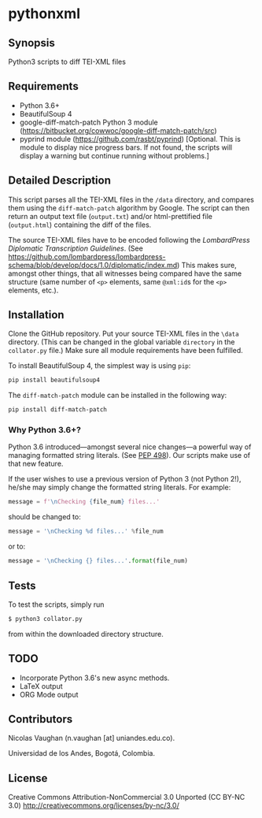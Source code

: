 # pythonxml

## Synopsis
Python3 scripts to diff TEI-XML files

## Requirements
* Python 3.6+
* BeautifulSoup 4
* google-diff-match-patch Python 3 module (https://bitbucket.org/cowwoc/google-diff-match-patch/src)
* pyprind module (https://github.com/rasbt/pyprind) [Optional. This is module to display nice progress bars. If not found, the scripts will display a warning but continue running without problems.]

## Detailed Description
This script parses all the TEI-XML files in the `/data` directory, and compares them using the `diff-match-patch` algorithm by Google. The script can then return an output text file (`output.txt`) and/or html-prettified file (`output.html`) containing the diff of the files.

The source TEI-XML files have to be encoded following the *LombardPress Diplomatic Transcription Guidelines*. (See https://github.com/lombardpress/lombardpress-schema/blob/develop/docs/1.0/diplomatic/index.md) This makes sure, amongst other things, that all witnesses being compared have the same structure (same number of `<p>` elements, same `@xml:id`s for the `<p>` elements, etc.).

## Installation
Clone the GitHub repository. Put your source TEI-XML files in the `\data` directory. (This can be changed in the global variable `directory` in the `collator.py` file.) Make sure all module requirements have been fulfilled.

To install BeautifulSoup 4, the simplest way is using `pip`:

```bash
pip install beautifulsoup4
```

The `diff-match-patch` module can be installed in the following way:

```bash
pip install diff-match-patch
```

### Why Python 3.6+?
Python 3.6 introduced—amongst several nice changes—a powerful way of managing formatted string literals. (See [PEP 498](https://www.python.org/dev/peps/pep-0498/)). Our scripts make use of that new feature.

If the user wishes to use a previous version of Python 3 (not Python 2!), he/she may simply change the formatted string literals. For example:

```python
message = f'\nChecking {file_num} files...'
```

should be changed to:

```python
message = '\nChecking %d files...' %file_num
```

or to:

```python
message = '\nChecking {} files...'.format(file_num)
```


## Tests
To test the scripts, simply run

```bash
$ python3 collator.py
```

from within the downloaded directory structure.

## TODO
- Incorporate Python 3.6's new async methods.
- LaTeX output
- ORG Mode output

## Contributors
Nicolas Vaughan (n.vaughan [at] uniandes.edu.co).

Universidad de los Andes, Bogotá, Colombia.

## License
Creative Commons Attribution-NonCommercial 3.0 Unported (CC BY-NC 3.0)
http://creativecommons.org/licenses/by-nc/3.0/
